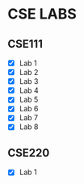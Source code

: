 # CSE LABS

## CSE111

-   [x] Lab 1
-   [x] Lab 2
-   [x] Lab 3
-   [x] Lab 4
-   [x] Lab 5
-   [x] Lab 6
-   [x] Lab 7
-   [x] Lab 8

## CSE220

-   [x] Lab 1
